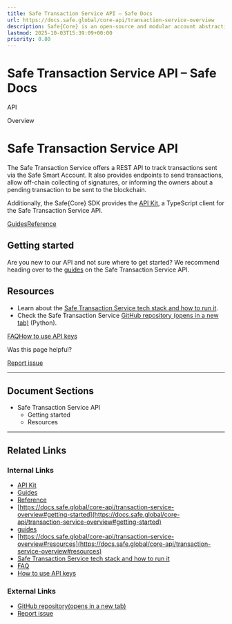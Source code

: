 ```yaml
---
title: Safe Transaction Service API – Safe Docs
url: https://docs.safe.global/core-api/transaction-service-overview
description: Safe{Core} is an open-source and modular account abstraction stack. Learn about its features and how to use it.
lastmod: 2025-10-03T15:39:09+00:00
priority: 0.80
---
```


# Safe Transaction Service API – Safe Docs

API

Overview

# Safe Transaction Service API

The Safe Transaction Service offers a REST API to track transactions sent via the Safe Smart Account. It also provides endpoints to send transactions, allow off-chain collecting of signatures, or informing the owners about a pending transaction to be sent to the blockchain.

Additionally, the Safe{Core} SDK provides the [API Kit](/sdk/api-kit), a TypeScript client for the Safe Transaction Service API.

[Guides](/core-api/transaction-service-guides/transactions)[Reference](/core-api/transaction-service-reference)

## Getting started

Are you new to our API and not sure where to get started? We recommend heading over to the [guides](/core-api/transaction-service-guides/transactions) on the Safe Transaction Service API.

## Resources

- Learn about the [Safe Transaction Service tech stack and how to run it](/core-api/api-safe-transaction-service).
- Check the Safe Transaction Service [GitHub repository (opens in a new tab)](https://github.com/safe-global/safe-transaction-service) (Python).

[FAQ](/core-api/api-safe-transaction-service/faq "FAQ")[How to use API keys](/core-api/how-to-use-api-keys "How to use API keys")

Was this page helpful?

[Report issue](https://github.com/safe-global/safe-docs/issues/new?assignees=&labels=nextra-feedback&projects=&template=nextra-feedback.yml&title=%5BFeedback%5D+)

---

## Document Sections

- Safe Transaction Service API
  - Getting started
  - Resources

---

## Related Links

### Internal Links

- [API Kit](https://docs.safe.global/sdk/api-kit)
- [Guides](https://docs.safe.global/core-api/transaction-service-guides/transactions)
- [Reference](https://docs.safe.global/core-api/transaction-service-reference)
- [https://docs.safe.global/core-api/transaction-service-overview#getting-started](https://docs.safe.global/core-api/transaction-service-overview#getting-started)
- [guides](https://docs.safe.global/core-api/transaction-service-guides/transactions)
- [https://docs.safe.global/core-api/transaction-service-overview#resources](https://docs.safe.global/core-api/transaction-service-overview#resources)
- [Safe Transaction Service tech stack and how to run it](https://docs.safe.global/core-api/api-safe-transaction-service)
- [FAQ](https://docs.safe.global/core-api/api-safe-transaction-service/faq)
- [How to use API keys](https://docs.safe.global/core-api/how-to-use-api-keys)

### External Links

- [GitHub repository(opens in a new tab)](https://github.com/safe-global/safe-transaction-service)
- [Report issue](https://github.com/safe-global/safe-docs/issues/new?assignees=&labels=nextra-feedback&projects=&template=nextra-feedback.yml&title=%5BFeedback%5D+)
